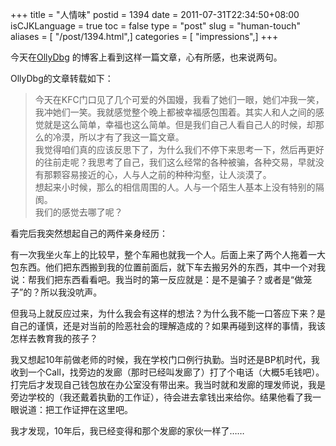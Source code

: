 +++
title = "人情味"
postid = 1394
date = 2011-07-31T22:34:50+08:00
isCJKLanguage = true
toc = false
type = "post"
slug = "human-touch"
aliases = [ "/post/1394.html",]
categories = [ "impressions",]
+++


今天在[OllyDbg](http://58.58.34.66/wordpress/?p=25 "国外人情味") 的博客上看到这样一篇文章，心有所感，也来说两句。

OllyDbg的文章转载如下：

> 今天在KFC门口见了几个可爱的外国嫚，我看了她们一眼，她们冲我一笑，我冲她们一笑。我就感觉整个晚上都被幸福感包围着。其实人和人之间的感觉就是这么简单，幸福也这么简单。但是我们自己人看自己人的时候，却那么的冷漠，所以才有了我这一篇文章。  
>  我觉得咱们真的应该反思下了，为什么我们不停下来思考一下，然后再更好的往前走呢？我思考了自己，我们这么经常的各种被骗，各种交易，早就没有那颗容易接近的心，人与人之前的种种沟壑，让人淡漠了。  
>  想起来小时候，那么的相信周围的人。人与一个陌生人基本上没有特别的隔阂。  
>  我们的感觉去哪了呢？

看完后我突然想起自己的两件亲身经历：

有一次我坐火车上的比较早，整个车厢也就我一个人。后面上来了两个人拖着一大包东西。他们把东西搬到我的位置前面后，就下车去搬另外的东西，其中一个对我说：帮我们把东西看看吧。我当时的第一反应就是：是不是骗子？或者是“做笼子”的？所以我没吭声。

但我马上就反应过来，为什么我会有这样的想法？为什么我不能一口答应下来？是自己的谨慎，还是对当前的险恶社会的理解造成的？如果再碰到这样的事情，我该怎样去教育我的孩子？

我又想起10年前做老师的时候，我在学校门口例行执勤。当时还是BP机时代，我收到一个Call，找旁边的发廊（那时已经叫发廊了）打了个电话（大概5毛钱吧）。打完后才发现自己钱包放在办公室没有带出来。我当时就和发廊的理发师说，我是旁边学校的（我还戴着执勤的工作证），待会进去拿钱出来给你。结果他看了我一眼说道：把工作证押在这里吧。

我才发现，10年后，我已经变得和那个发廊的家伙一样了……
